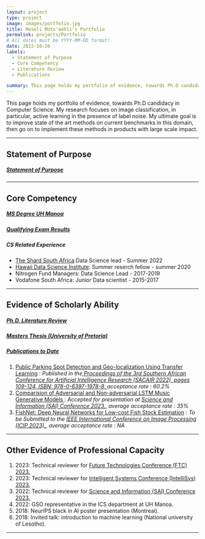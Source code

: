 ```yaml
---
layout: project
type: project
image: images/portfolio.jpg
title: Moseli Mots'oehli's Portfolio
permalink: projects/Portfolio
# All dates must be YYYY-MM-DD format!
date: 2022-10-26
labels:
  - Statement of Purpose
  - Core Competency
  - Literature Review
  - Publications

summary: This page holds my portfolio of evidence, towards Ph.D candidacy in Computer Science. My research focuses on image classification, in  particular, active learning in the presence of label noise. My ultimate goal is to improve state of the art methods on current benchmarks in this domain, then go on to implement these methods in products with large scale impact.
---
```


This page holds my portfolio of evidence, towards Ph.D candidacy in Computer Science. My research focuses on image classification, in  particular, active learning in the presence of label noise. My ultimate goal is to improve state of the art methods on current benchmarks in this domain, then go on to implement these methods in products with large scale impact.

-----

## Statement of Purpose
##### <a href='../pdfs/Statement_of_Purpose.pdf'>Statement of Purpose</a>
-----

## Core Competency

##### <a href="../pdfs/MSc_Computer_Science.pdf">MS Degree UH Manoa</a>

##### <a href="../pdfs/ICS_PhD_Qualifier_result_for_Moseli.pdf">Qualifying Exam Results</a>

##### CS Related Experience
<ul>
  <li><a href = "https://www.theshard.co.za/Home/Moseli">The Shard South Africa</a>:Data Science lead - Summer 2022</li>
  <li><a href = "https://datascience.hawaii.edu/profile/moseli-motsoehli/">Hawaii Data Science Institute</a>: Summer reserch fellow - summer 2020</li>
  <li>Nitrogen Fund Managers: Data Science Lead - 2017-2019</li>
  <li>Vodafone South Africa: Junior Data scientist - 2015-2017</li>
</ul>

-----

## Evidence of Scholarly Ability

##### <a href = '../pdfs/Deep_Active_Learning_in_the_Presence_of_Label_Noise_LNCS.pdf'>Ph.D. Literature Review</a>

##### <a href = '../pdfs/Mini_Dissertation_Moseli_Motsoehli.pdf'>Masters Thesis (University of Pretoria)</a>

##### <u>Publications to Date</u>

<ol>
    <li>
      <a href = "https://arxiv.org/abs/2209.00213">
        Public Parking Spot Detection and Geo-localization Using Transfer Learning</a> : <i>Published in the<a href='https://2022.sacair.org.za/wp-content/uploads/2022/12/SACAIR2022_ConferenceProceedings.pdf'> Proceedings of the 3rd Southern African Conference for Artificial Intelligence Research (SACAIR 2022), pages 109-124, ISBN: 978-0-6397-1978-8,
      </a>acceptance rate : 60.2%</i>
    </li>
    <li>
      <a href="../pdfs/Comparision_of_Adversarial_and_Non_adversarial_LSTM_Music_Generative_Models_arXiv.pdf">Comparision of Adversarial and Non-adversarial LSTM Music Generative Models
      </a> : <i>Accepted for presentation at <a href='https://saiconference.com/Computing'>Science and Information (SAI) Conference 2023.</a>, average acceptance rate : 35%</i>
    </li>
    <li>
      <a href="../pdfs/FishNet__Deep_Neural_Networks_for_Low_cost_Fish_Stock_Estimation_PAKDD2023.pdf">FishNet: Deep Neural Networks for Low-cost Fish Stock Estimation</a> : <i>To be Submitted to the <a href = "https://2023.ieeeicip.org/">IEEE International Conference on Image Processing (ICIP 2023).</a>, average acceptance rate : NA</i>
    </li>
</ol>

-----

## Other Evidence of Professional Capacity
<ol>
  <li>2023: Technical reviewer for <a href='https://saiconference.com/FTC'>Future Technologies Conference (FTC) 2023.</a></li>
  <li>2023: Technical reviewer for <a href='https://saiconference.com/IntelliSys'>Intelligent Systems Conference (IntelliSys) 2023.</a></li>
  <li>2022: Technical reviewer for <a href='https://saiconference.com/Computing'>Science and Information (SAI) Conference 2023.</a></li>
  <li>2022: GSO representative in the ICS department at UH Manoa.</li>
  <li>2018: NeurIPS black in AI poster presentation (Montreal).</li>
  <li>2018: Invited talk: introduction to machine learning (National university of Lesotho).</li>
</ol>

-----